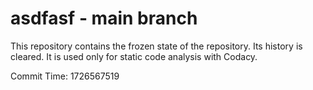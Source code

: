 # asdfasf - main branch

This repository contains the frozen state of the repository.
Its history is cleared. It is used only for static code
analysis with Codacy.

Commit Time: 1726567519
